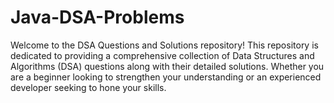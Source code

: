 # Java-DSA-Problems
Welcome to the DSA Questions and Solutions repository! This repository is dedicated to providing a comprehensive collection of Data Structures and Algorithms (DSA) questions along with their detailed solutions. Whether you are a beginner looking to strengthen your understanding or an experienced developer seeking to hone your skills.